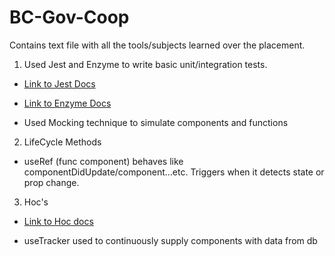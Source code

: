 # BC-Gov-Coop
Contains text file with all the tools/subjects learned over the placement.



1. Used Jest and Enzyme to write basic unit/integration tests.

- [Link to Jest Docs](https://jestjs.io/docs/getting-started)

- [Link to Enzyme Docs](https://enzymejs.github.io/enzyme/docs/api/)

- Used Mocking technique to simulate components and functions

2. LifeCycle Methods
- useRef (func component) behaves like componentDidUpdate/component...etc. Triggers when it detects state or prop change.

3. Hoc's

- [Link to Hoc docs](https://reactjs.org/docs/higher-order-components.html)

- useTracker used to continuously supply components with data from db
